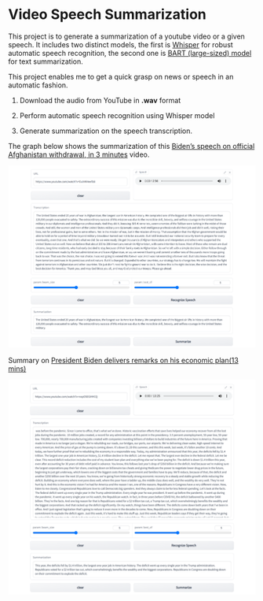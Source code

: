 # Video Speech Summarization

This project is to generate a summarization of a youtube video or a given speech. It includes two distinct models, the first is [Whisper](https://github.com/openai/whisper) for robust automatic speech recognition, the second one is [BART (large-sized) model](https://github.com/facebookresearch/fairseq/tree/main/examples/bart) for text summarization. 

This project enables me to get a quick grasp on news or speech in an automatic fashion.

1. Download the audio from YouTube in **.wav** format

2. Perform automatic speech recognition using Whisper model

3. Generate summarization on the speech transcription.

The graph below shows the summarization of this [Biden’s speech on official Afghanistan withdrawal, in 3 minutes](https://www.youtube.com/watch?v=DuX4K4eeTz8) video.

![biden speech summary](https://github.com/jiedong-yang/Speech-Summarization/blob/main/results/afgan-test.png)

Summary on [President Biden delivers remarks on his economic plan(13 mins)](https://www.youtube.com/watch?v=nepOSEGHHCQA)

![13 mins speech summary](https://github.com/jiedong-yang/Speech-Summarization/blob/main/results/economic-plan-test.png)
